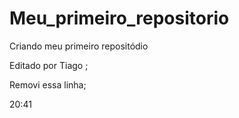 # Meu_primeiro_repositorio
 Criando meu primeiro repositódio

 Editado por Tiago ;

Removi essa linha;

20:41

